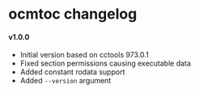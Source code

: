 ocmtoc changelog
================

#### v1.0.0
- Initial version based on cctools 973.0.1
- Fixed section permissions causing executable data
- Added constant rodata support
- Added `--version` argument
